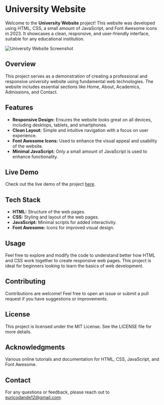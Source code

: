 # University Website

Welcome to the **University Website** project! This website was developed using HTML, CSS, a small amount of JavaScript, and Font Awesome icons in 2023. It showcases a clean, responsive, and user-friendly interface, suitable for any educational institution.

![University Website Screenshot](./assets/screenshot.png)

## Overview

This project serves as a demonstration of creating a professional and responsive university website using fundamental web technologies. The website includes essential sections like Home, About, Academics, Admissions, and Contact.

## Features

- **Responsive Design:** Ensures the website looks great on all devices, including desktops, tablets, and smartphones.
- **Clean Layout:** Simple and intuitive navigation with a focus on user experience.
- **Font Awesome Icons:** Used to enhance the visual appeal and usability of the website.
- **Minimal JavaScript:** Only a small amount of JavaScript is used to enhance functionality.

## Live Demo

Check out the live demo of the project [here](https://your-username.github.io/university-website/).

## Tech Stack

- **HTML:** Structure of the web pages.
- **CSS:** Styling and layout of the web pages.
- **JavaScript:** Minimal scripts for added interactivity.
- **Font Awesome:** Icons for improved visual design.

## Usage
Feel free to explore and modify the code to understand better how HTML and CSS work together to create responsive web pages. This project is ideal for beginners looking to learn the basics of web development.

## Contributing
Contributions are welcome! Feel free to open an issue or submit a pull request if you have suggestions or improvements.

## License
This project is licensed under the MIT License. See the LICENSE file for more details.

## Acknowledgments
Various online tutorials and documentation for HTML, CSS, JavaScript, and Font Awesome.

## Contact
For any questions or feedback, please reach out to euricodande12@gmail.com.
